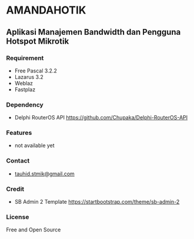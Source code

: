 # AMANDAHOTIK

## Aplikasi Manajemen Bandwidth dan Pengguna Hotspot Mikrotik

### Requirement
- Free Pascal 3.2.2 
- Lazarus 3.2
- Weblaz
- Fastplaz 

### Dependency
- Delphi RouterOS API https://github.com/Chupaka/Delphi-RouterOS-API 

### Features
- not available yet

### Contact
- tauhid.stmik@gmail.com

### Credit
- SB Admin 2 Template https://startbootstrap.com/theme/sb-admin-2

### License
Free and Open Source
